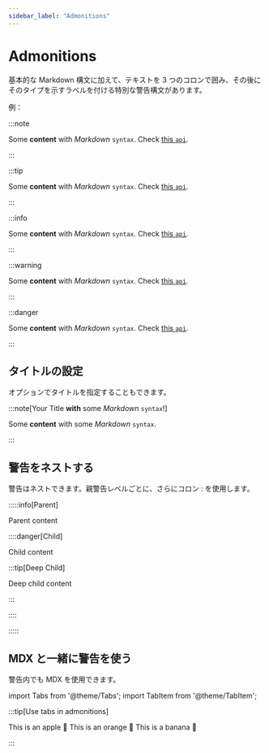 ```yaml
---
sidebar_label: "Admonitions"
---
```


# Admonitions

基本的な Markdown 構文に加えて、テキストを 3 つのコロンで囲み、その後にそのタイプを示すラベルを付ける特別な警告構文があります。

例：

:::note

Some **content** with _Markdown_ `syntax`. Check [this `api`](#).

:::

:::tip

Some **content** with _Markdown_ `syntax`. Check [this `api`](#).

:::

:::info

Some **content** with _Markdown_ `syntax`. Check [this `api`](#).

:::

:::warning

Some **content** with _Markdown_ `syntax`. Check [this `api`](#).

:::

:::danger

Some **content** with _Markdown_ `syntax`. Check [this `api`](#).

:::

## タイトルの設定

オプションでタイトルを指定することもできます。

:::note[Your Title **with** some _Markdown_ `syntax`!]

Some **content** with some _Markdown_ `syntax`.

:::

## 警告をネストする

警告はネストできます。親警告レベルごとに、さらにコロン : を使用します。

:::::info[Parent]

Parent content

::::danger[Child]

Child content

:::tip[Deep Child]

Deep child content

:::

::::

:::::

## MDX と一緒に警告を使う

警告内でも MDX を使用できます。

import Tabs from '@theme/Tabs';
import TabItem from '@theme/TabItem';

:::tip[Use tabs in admonitions]

<Tabs>
  <TabItem value="apple" label="Apple">This is an apple 🍎</TabItem>
  <TabItem value="orange" label="Orange">This is an orange 🍊</TabItem>
  <TabItem value="banana" label="Banana">This is a banana 🍌</TabItem>
</Tabs>

:::

